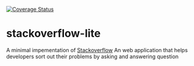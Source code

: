 [![Coverage Status](https://coveralls.io/repos/github/mogoria/stackoverflow-lite/badge.svg?branch=master)](https://coveralls.io/github/mogoria/stackoverflow-lite?branch=master)
# stackoverflow-lite

A minimal impementation of [Stackoverflow](https://stackoverflow.com)
An web application that helps developers sort out their problems by asking and answering question